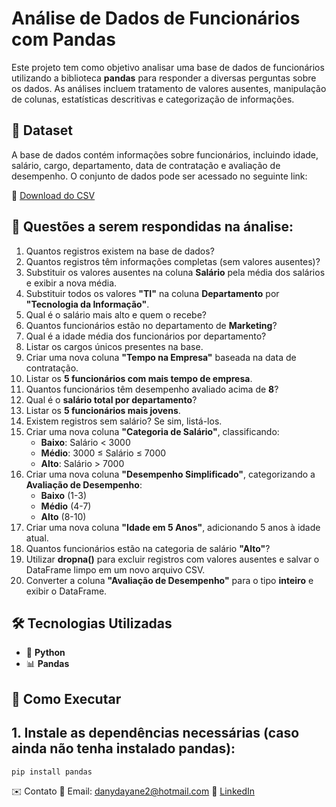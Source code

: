 # Análise de Dados de Funcionários com Pandas

Este projeto tem como objetivo analisar uma base de dados de funcionários utilizando a biblioteca **pandas** para responder a diversas perguntas sobre os dados. As análises incluem tratamento de valores ausentes, manipulação de colunas, estatísticas descritivas e categorização de informações.

## 📂 Dataset

A base de dados contém informações sobre funcionários, incluindo idade, salário, cargo, departamento, data de contratação e avaliação de desempenho. O conjunto de dados pode ser acessado no seguinte link:

🔗 [Download do CSV](https://docs.google.com/spreadsheets/d/e/2PACX-1vSpCW9yMoUMQ4tknj5Lg_TYVfIC3P9KoVPPqlJKsBu2HzGaC579yCp9Ohxni2ncY-xyLfugXan9K6yf/pub?gid=636707205&single=true&output=csv)

## 📌 Questões a serem respondidas na ánalise:

1. Quantos registros existem na base de dados?
2. Quantos registros têm informações completas (sem valores ausentes)?
3. Substituir os valores ausentes na coluna **Salário** pela média dos salários e exibir a nova média.
4. Substituir todos os valores **"TI"** na coluna **Departamento** por **"Tecnologia da Informação"**.
5. Qual é o salário mais alto e quem o recebe?
6. Quantos funcionários estão no departamento de **Marketing**?
7. Qual é a idade média dos funcionários por departamento?
8. Listar os cargos únicos presentes na base.
9. Criar uma nova coluna **"Tempo na Empresa"** baseada na data de contratação.
10. Listar os **5 funcionários com mais tempo de empresa**.
11. Quantos funcionários têm desempenho avaliado acima de **8**?
12. Qual é o **salário total por departamento**?
13. Listar os **5 funcionários mais jovens**.
14. Existem registros sem salário? Se sim, listá-los.
15. Criar uma nova coluna **"Categoria de Salário"**, classificando:
    - **Baixo**: Salário < 3000
    - **Médio**: 3000 ≤ Salário ≤ 7000
    - **Alto**: Salário > 7000
16. Criar uma nova coluna **"Desempenho Simplificado"**, categorizando a **Avaliação de Desempenho**:
    - **Baixo** (1-3)
    - **Médio** (4-7)
    - **Alto** (8-10)
17. Criar uma nova coluna **"Idade em 5 Anos"**, adicionando 5 anos à idade atual.
18. Quantos funcionários estão na categoria de salário **"Alto"**?
19. Utilizar **dropna()** para excluir registros com valores ausentes e salvar o DataFrame limpo em um novo arquivo CSV.
20. Converter a coluna **"Avaliação de Desempenho"** para o tipo **inteiro** e exibir o DataFrame.

## 🛠 Tecnologias Utilizadas

- 🐍 **Python**
- 📊 **Pandas**

## 🚀 Como Executar

## 1. Instale as dependências necessárias (caso ainda não tenha instalado pandas):
   ```python
   pip install pandas
 ```

✉️ Contato
📧 Email: danydayane2@hotmail.com
🔗 [LinkedIn](https://www.linkedin.com/in/dannyellyqueiroz/)
